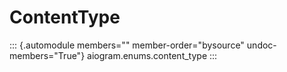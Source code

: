# ContentType

::: {.automodule members="" member-order="bysource" undoc-members="True"}
aiogram.enums.content_type
:::
